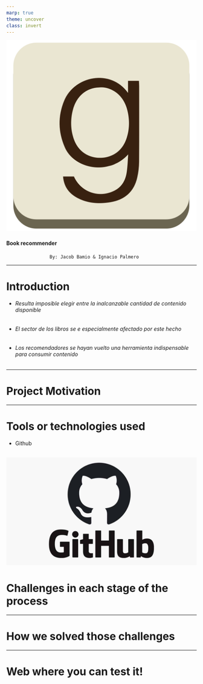 ```yaml
---
marp: true
theme: uncover
class: invert
---
```


![bg left height:4in](goodreads_logo.png)



#### Book recommender                 
                    
                    By: Jacob Bamio & Ignacio Palmero
---
# Introduction

- ###### Resulta imposible elegir entre la inalcanzable cantidad de contenido disponible
- ###### El sector de los libros se e especialmente afectado por este hecho
- ###### Los recomendadores se hayan vuelto una herramienta indispensable para consumir contenido

---

# Project Motivation

---
# Tools or technologies used

- Github


![bg rigth height:1in](github_logo.jpeg)
---


# Challenges in each stage of the process

---

# How we solved those challenges

---

# Web where you can test it!

